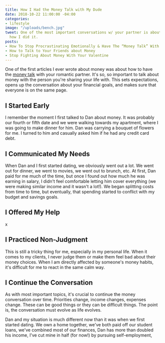 ```yaml
---
title: How I Had the Money Talk with My Dude
date: 2018-10-22 11:00:00 -04:00
categories:
- lifestyle
image: "/uploads/bench.jpg"
tweet: One of the most important conversations w/ your partner is about money. Here's
  how I did it.
posts:
- How To Stop Procrastinating Emotionally & Have The “Money Talk” With Your S.O.
- How to Talk to Your Friends about Money
- Stop Fighting About Money With Your Valentine
---
```


One of the first articles I ever wrote about money was about how to have the [money talk](https://www.maggiegermano.com/blog/have-the-money-talk) with your romantic partner. It's so, so important to talk about money with the person you're sharing your life with. This sets expectations, opens up the conversation about your financial goals, and makes sure that everyone is on the same page.

## I Started Early

I remember the moment I first talked to Dan about money. It was probably our fourth or fifth date and we were walking towards my apartment, where I was going to make dinner for him. Dan was carrying a bouquet of flowers for me. I turned to him and casually asked him if he had any credit card debt.

## I Communicated My Needs

When Dan and I first started dating, we obviously went out a lot. We went out for dinner, we went to movies, we went out to brunch, etc. At first, Dan paid for me much of the time, but once I found out how much he was earning in salary, I didn't feel comfortable letting him cover everything (we were making similar income and it wasn't a lot!). We began splitting costs from time to time, but eventually, that spending started to conflict with my budget and savings goals. 

## I Offered My Help

x

## I Practiced Non-Judgment

This is still a tricky thing for me, especially in my personal life. When it comes to my clients, I never judge them or make them feel bad about their money choices.  When I am directly affected by someone's money habits, it's difficult for me to react in the same calm way. 

## I Continue the Conversation

As with most important topics, it's crucial to continue the money conversation over time. Priorities change, income changes, expenses change. These can be good things or they can be difficult things. The point is, the conversation must evolve as life evolves. 

Dan and my situation is much different now than it was when we first started dating. We own a home together, we've both paid off our student loans, we've combined most of our finances, Dan has more than doubled his income, I've cut mine in half (for now!) by pursuing self-employment, 